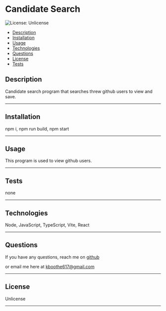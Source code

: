 # Candidate Search

![License: Unlicense](https://img.shields.io/badge/license-Unlicense-blue)

- [Description](#description)
- [Installation](#installation)
- [Usage](#usage)
- [Technologies](#technologies)
- [Questions](#questions)
- [License](#license)
- [Tests](#tests)

## Description

Candidate search program that searches threw github users to view and save.

---

## Installation

npm i, npm run build, npm start

---

## Usage

This program is used to view github users.

---

## Tests

none

---

## Technologies

Node, JavaScript, TypeScript, Vite, React

---

## Questions

If you have any questions, reach me on [github](https://github.com/KBoothe617)

or email me here at kboothe617@gmail.com

---

## License

Unlicense

---
